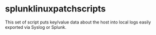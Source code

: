 # splunklinuxpatchscripts
This set of script puts key/value data about the host into local logs easily exported via Syslog or Splunk.
